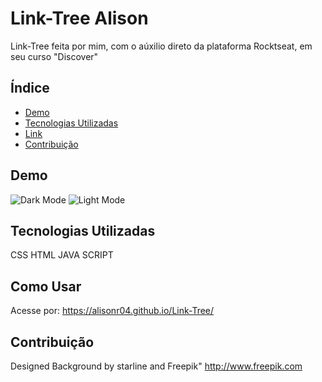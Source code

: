 # Link-Tree Alison

Link-Tree feita por mim, com o aúxilio direto da plataforma Rocktseat, em seu curso "Discover"

## Índice

- [Demo](#demo)
- [Tecnologias Utilizadas](#tecnologias-utilizadas)
- [Link](#Link)
- [Contribuição](#contribuição)

## Demo

![Dark Mode]()
![Light Mode]()

## Tecnologias Utilizadas

CSS
HTML
JAVA SCRIPT

## Como Usar
Acesse por: https://alisonr04.github.io/Link-Tree/ 

## Contribuição
Designed Background by starline and Freepik"
http://www.freepik.com
